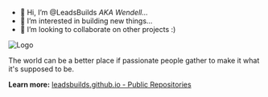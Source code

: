 - 👋 Hi, I’m @LeadsBuilds *AKA Wendell...*
- 👀 I’m interested in building new things...
- 💞️ I’m looking to collaborate on other projects :)

![Logo](https://media1.giphy.com/media/hVEBWRInEvNOEVS18i/giphy.gif?cid=ecf05e470skz4l20ao2wkiodpr9s70g489aotr4o3x1tmtxb&ep=v1_gifs_related&rid=giphy.gif&ct=g)

The world can be a better place if passionate people gather to make it what it's supposed to be.

**Learn more:** [leadsbuilds.github.io - Public Repositories](leadsbuilds.github.io/LeadsBuilds/)

<!---
LeadsBuilds/LeadsBuilds is a ✨ special ✨ repository because its `README.md` (this file) appears on your GitHub profile.
You can click the Preview link to take a look at your changes.
--->
